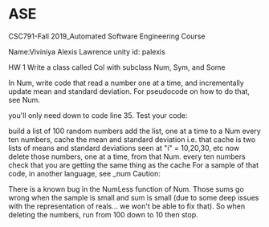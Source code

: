 # ASE
CSC791-Fall 2019_Automated Software Engineering Course

Name:Viviniya Alexis Lawrence
unity id: palexis

HW 1
Write a class called Col with subclass Num, Sym, and Some

In Num, write code that read a number one at a time, and incrementally update mean and standard deviation. For pseudocode on how to do that, see Num.

you'll only need down to code line 35.
Test your code:

build a list of 100 random numbers
add the list, one at a time to a Num
every ten numbers, cache the mean and standard deviation
i.e. that cache is two lists of means and standard deviations seen at "i" = 10,20,30, etc
now delete those numbers, one at a time, from that Num.
every ten numbers check that you are getting the same thing as the cache
For a sample of that code, in another language, see _num
Caution:

There is a known bug in the NumLess function of Num. Those sums go wrong when the sample is small and sum is small (due to some deep issues with the representation of reals... we won't be able to fix that).
So when deleting the numbers, run from 100 down to 10 then stop.
